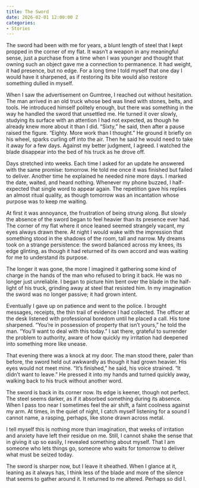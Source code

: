 ```yaml
---
title: The Sword
date: 2026-02-01 12:00:00 Z
categories:
- Stories
---
```

The sword had been with me for years, a blunt length of steel that I kept propped in the corner of my flat. It wasn’t a weapon in any meaningful sense, just a purchase from a time when I was younger and thought that owning such an object gave me a connection to permanence. It had weight, it had presence, but no edge. For a long time I told myself that one day I would have it sharpened, as if restoring its bite would also restore something dulled in myself.

When I saw the advertisement on Gumtree, I reached out without hesitation. The man arrived in an old truck whose bed was lined with stones, belts, and tools. He introduced himself politely enough, but there was something in the way he handled the sword that unsettled me. He turned it over slowly, studying its surface with an attention I had not expected, as though he already knew more about it than I did. “Sixty,” he said, then after a pause raised the figure. “Eighty. More work than I thought.” He ground it briefly on his wheel, sparks curling off into the air. Then he said he would need to take it away for a few days. Against my better judgment, I agreed. I watched the blade disappear into the bed of his truck as he drove off.

Days stretched into weeks. Each time I asked for an update he answered with the same promise: tomorrow. He told me once it was finished but failed to deliver. Another time he explained he needed nine more days. I marked the date, waited, and heard nothing. Whenever my phone buzzed, I half-expected that single word to appear again. The repetition gave his replies an almost ritual quality, as though tomorrow was an incantation whose purpose was to keep me waiting.

At first it was annoyance, the frustration of being strung along. But slowly the absence of the sword began to feel heavier than its presence ever had. The corner of my flat where it once leaned seemed strangely vacant, my eyes always drawn there. At night I would wake with the impression that something stood in the shadows of the room, tall and narrow. My dreams took on a strange persistence: the sword balanced across my knees, its edge glinting, as though it had returned of its own accord and was waiting for me to understand its purpose.

The longer it was gone, the more I imagined it gathering some kind of charge in the hands of the man who refused to bring it back. He was no longer just unreliable. I began to picture him bent over the blade in the half-light of his truck, grinding away at steel that resisted him. In my imagination the sword was no longer passive; it had grown intent.

Eventually I gave up on patience and went to the police. I brought messages, receipts, the thin trail of evidence I had collected. The officer at the desk listened with professional boredom until he placed a call. His tone sharpened. “You’re in possession of property that isn’t yours,” he told the man. “You’ll want to deal with this today.” I sat there, grateful to surrender the problem to authority, aware of how quickly my irritation had deepened into something more like unease.

That evening there was a knock at my door. The man stood there, paler than before, the sword held out awkwardly as though it had grown heavier. His eyes would not meet mine. “It’s finished,” he said, his voice strained. “It didn’t want to leave.” He pressed it into my hands and turned quickly away, walking back to his truck without another word.

The sword is back in its corner now. Its edge is keener, though not perfect. The steel seems darker, as if it absorbed something during its absence. When I pass too near I sometimes feel the air shift, a faint coolness against my arm. At times, in the quiet of night, I catch myself listening for a sound I cannot name, a rasping, perhaps, like stone drawn across metal.

I tell myself this is nothing more than imagination, that weeks of irritation and anxiety have left their residue on me. Still, I cannot shake the sense that in giving it up so easily, I revealed something about myself. That I am someone who lets things go, someone who waits for tomorrow to deliver what must be seized today.

The sword is sharper now, but I leave it sheathed. When I glance at it, leaning as it always has, I think less of the blade and more of the silence that seems to gather around it. It returned to me altered. Perhaps so did I.